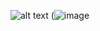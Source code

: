 ![alt text](https://cdn.discordapp.com/attachments/1091867724130553948/1092251267662872596/Lucid_Engine1.png)
(![image](https://user-images.githubusercontent.com/101920640/229389613-377b1ecc-55a7-466f-84f3-12db1a7c2e4d.png)
